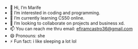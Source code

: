 - 👋 Hi, I’m Marife
- 👀 I’m interested in coding and programming.
- 🌱 I’m currently learning CS50 online.
- 💞️ I’m looking to collaborate on projects and business xd.
- 📫 You can reach me thru email: efiramcastro36@gmail.com
- 😄 Pronouns: she
- ⚡ Fun fact: i like sleeping a lot lol

<!---
animloe/animloe is a ✨ special ✨ repository because its `README.md` (this file) appears on your GitHub profile.
You can click the Preview link to take a look at your changes.
--->
